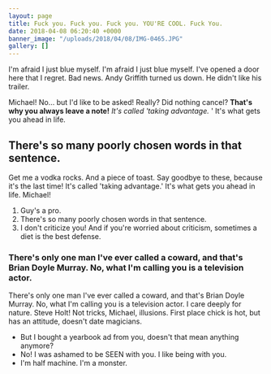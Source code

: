 ```yaml
---
layout: page
title: Fuck you. Fuck you. Fuck you. YOU'RE COOL. Fuck You.
date: 2018-04-08 06:20:40 +0000
banner_image: "/uploads/2018/04/08/IMG-0465.JPG"
gallery: []
---
```

I'm afraid I just blue myself. I'm afraid I just blue myself. I've opened a door here that I regret. Bad news. Andy Griffith turned us down. He didn't like his trailer.

Michael! No… but I'd like to be asked! Really? Did nothing cancel? **That's why you always leave a note!** _It's called 'taking advantage._ ' It's what gets you ahead in life.

## There's so many poorly chosen words in that sentence.

Get me a vodka rocks. And a piece of toast. Say goodbye to these, because it's the last time! It's called 'taking advantage.' It's what gets you ahead in life. Michael!

1. Guy's a pro.
2. There's so many poorly chosen words in that sentence.
3. I don't criticize you! And if you're worried about criticism, sometimes a diet is the best defense.

### There's only one man I've ever called a coward, and that's Brian Doyle Murray. No, what I'm calling you is a television actor.

There's only one man I've ever called a coward, and that's Brian Doyle Murray. No, what I'm calling you is a television actor. I care deeply for nature. Steve Holt! Not tricks, Michael, illusions. First place chick is hot, but has an attitude, doesn't date magicians.

* But I bought a yearbook ad from you, doesn't that mean anything anymore?
* No! I was ashamed to be SEEN with you. I like being with you.
* I'm half machine. I'm a monster.